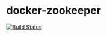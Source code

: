 # docker-zookeeper

[![Build Status](https://travis-ci.org/kevincoakley/docker-zookeeper.svg?branch=master)](https://travis-ci.org/kevincoakley/docker-zookeeper)
